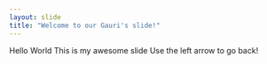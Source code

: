 ```yaml
---
layout: slide
title: "Welcome to our Gauri's slide!"
---
```

Hello World
This is my awesome slide
Use the left arrow to go back!
